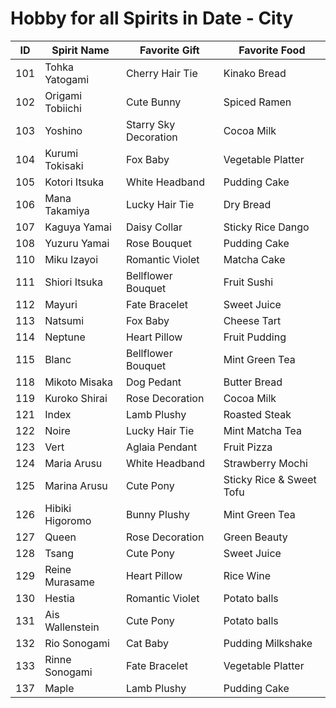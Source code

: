 # Hobby for all Spirits in Date - City
|ID|Spirit Name|Favorite Gift|Favorite Food|
|--|--|--|--|
|101  |Tohka Yatogami      |Cherry Hair Tie          |Kinako Bread        |
|102  |Origami Tobiichi    |Cute Bunny               |Spiced Ramen        |
|103  |Yoshino             |Starry Sky Decoration    |Cocoa Milk          |
|104  |Kurumi Tokisaki     |Fox Baby                 |Vegetable Platter   |
|105  |Kotori Itsuka       |White Headband           |Pudding Cake        |
|106  |Mana Takamiya       |Lucky Hair Tie           |Dry Bread           |
|107  |Kaguya Yamai        |Daisy Collar             |Sticky Rice Dango   |
|108  |Yuzuru Yamai        |Rose Bouquet             |Pudding Cake        |
|110  |Miku Izayoi         |Romantic Violet          |Matcha Cake         |
|111  |Shiori Itsuka       |Bellflower Bouquet       |Fruit Sushi         |
|112  |Mayuri              |Fate Bracelet            |Sweet Juice         |
|113  |Natsumi             |Fox Baby                 |Cheese Tart         |
|114  |Neptune             |Heart Pillow             |Fruit Pudding       |
|115  |Blanc               |Bellflower Bouquet       |Mint Green Tea      |
|118  |Mikoto Misaka       |Dog Pedant               |Butter Bread        |
|119  |Kuroko Shirai       |Rose Decoration          |Cocoa Milk          |
|121  |Index               |Lamb Plushy              |Roasted Steak       |
|122  |Noire               |Lucky Hair Tie           |Mint Matcha Tea     |
|123  |Vert                |Aglaia Pendant           |Fruit Pizza         |
|124  |Maria Arusu         |White Headband           |Strawberry Mochi    |
|125  |Marina Arusu        |Cute Pony                |Sticky Rice & Sweet Tofu|
|126  |Hibiki Higoromo     |Bunny Plushy             |Mint Green Tea      |
|127  |Queen               |Rose Decoration          |Green Beauty        |
|128  |Tsang               |Cute Pony                |Sweet Juice         |
|129  |Reine Murasame      |Heart Pillow             |Rice Wine           |
|130  |Hestia              |Romantic Violet          |Potato balls        |
|131  |Ais Wallenstein     |Cute Pony                |Potato balls        |
|132  |Rio Sonogami        |Cat Baby                 |Pudding Milkshake   |
|133  |Rinne Sonogami      |Fate Bracelet            |Vegetable Platter   |
|137  |Maple               |Lamb Plushy              |Pudding Cake        |
